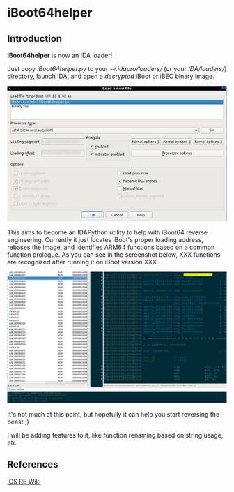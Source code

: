 # iBoot64helper

## Introduction

**iBoot64helper** is now an IDA loader!

Just copy *iBoot64helper.py* to your *~/.idapro/loaders/* (or your *IDA/loaders/*)
directory, launch IDA, and open a *decrypted* iBoot or iBEC binary image.

<p align="center"><img src="screenshot-loader.png"/></p>

This aims to become an IDAPython utility to help with iBoot64 reverse
engineering. Currently it just locates iBoot's proper loading address,
rebases the image, and identifies ARM64 functions based on a common
function prologue. As you can see in the screenshot below, XXX functions
are recognized after running it on iBoot version XXX.

<p align="center"><img src="screenshot.png"/></p>

It's not much at this point, but hopefully it can help you start reversing
the beast ;)

I will be adding features to it, like function renaming based on string
usage, etc.

## References
[iOS RE Wiki](https://github.com/kpwn/iOSRE/blob/master/wiki/iBoot-RE.md)
